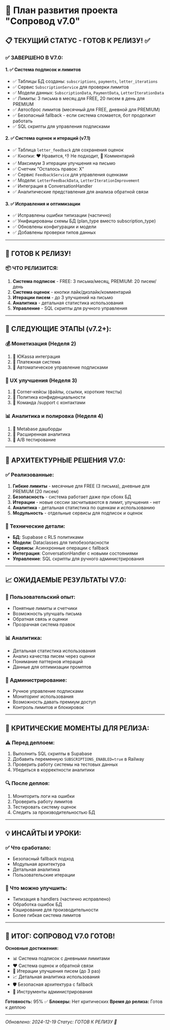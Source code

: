 # 🚀 План развития проекта "Сопровод v7.0"

## 📋 ТЕКУЩИЙ СТАТУС - ГОТОВ К РЕЛИЗУ! ✅

### ✅ ЗАВЕРШЕНО В V7.0:

#### 1. ✅ Система подписок и лимитов
- ✅ Таблицы БД созданы: `subscriptions`, `payments`, `letter_iterations`
- ✅ Сервис `SubscriptionService` для проверки лимитов
- ✅ Модели данных: `SubscriptionData`, `PaymentData`, `LetterIterationData`
- ✅ Лимиты: 3 письма в месяц для FREE, 20 писем в день для PREMIUM
- ✅ Автосброс лимитов (месячный для FREE, дневной для PREMIUM)
- ✅ Безопасный fallback - если система сломается, бот продолжит работать
- ✅ SQL скрипты для управления подписками

#### 2. ✅ Система оценок и итераций (v7.1)
- ✅ Таблица `letter_feedback` для сохранения оценок
- ✅ Кнопки: ❤️ Нравится, 👎 Не подходит, 💬 Комментарий
- ✅ Максимум 3 итерации улучшения на письмо
- ✅ Счетчик "Осталось правок: X"
- ✅ Сервис `FeedbackService` для управления оценками
- ✅ Модели: `LetterFeedbackData`, `LetterIterationImprovement`
- ✅ Интеграция в ConversationHandler
- ✅ Аналитические представления для анализа обратной связи

#### 3. ✅ Исправления и оптимизации
- ✅ Исправлены ошибки типизации (частично)
- ✅ Унифицированы схемы БД (plan_type вместо subscription_type)
- ✅ Обновлены конфигурации и модели
- ✅ Добавлены проверки типов данных

---

## 🚀 ГОТОВ К РЕЛИЗУ!

### 📦 ЧТО РЕЛИЗИТСЯ:
1. **Система подписок** - FREE: 3 письма/месяц, PREMIUM: 20 писем/день
2. **Система оценок** - кнопки лайк/дизлайк/комментарий
3. **Итерации писем** - до 3 улучшений на письмо
4. **Аналитика** - детальная статистика использования
5. **Управление** - SQL скрипты для ручного управления

---

## 🔄 СЛЕДУЮЩИЕ ЭТАПЫ (v7.2+):

### 💰 Монетизация (Неделя 2)
1. 🔄 ЮKassa интеграция
2. 🔄 Платежная система
3. 🔄 Автоматическое управление подписками

### 🎯 UX улучшения (Неделя 3)
1. 🔄 Corner-кейсы (файлы, ссылки, короткие тексты)
2. 🔄 Политика конфиденциальности
3. 🔄 Команда /support с контактами

### 📊 Аналитика и полировка (Неделя 4)
1. 🔄 Metabase дашборды
2. 🔄 Расширенная аналитика
3. 🔄 A/B тестирование

---

## 🎯 АРХИТЕКТУРНЫЕ РЕШЕНИЯ V7.0:

### ✅ Реализованные:
1. **Гибкие лимиты** - месячные для FREE (3 письма), дневные для PREMIUM (20 писем)
2. **Безопасность** - система работает даже при сбоях БД
3. **Итерации** - новые сессии засчитываются в лимит, улучшения - нет
4. **Аналитика** - детальная статистика по оценкам и использованию
5. **Модульность** - отдельные сервисы для подписок и оценок

### 🔧 Технические детали:
- **БД**: Supabase с RLS политиками
- **Модели**: Dataclasses для типобезопасности
- **Сервисы**: Асинхронные операции с fallback
- **Интеграция**: ConversationHandler с новыми состояниями
- **Управление**: SQL скрипты для ручного администрирования

---

## 📈 ОЖИДАЕМЫЕ РЕЗУЛЬТАТЫ V7.0:

### 🎯 Пользовательский опыт:
- Понятные лимиты и счетчики
- Возможность улучшать письма
- Обратная связь и оценки
- Прозрачная система правок

### 📊 Аналитика:
- Детальная статистика использования
- Анализ качества писем через оценки
- Понимание паттернов итераций
- Данные для оптимизации промптов

### 🔧 Администрирование:
- Ручное управление подписками
- Мониторинг использования
- Возможность давать премиум доступ
- Контроль лимитов и блокировок

---

## 🚨 КРИТИЧЕСКИЕ МОМЕНТЫ ДЛЯ РЕЛИЗА:

### ⚠️ Перед деплоем:
1. Выполнить SQL скрипты в Supabase
2. Добавить переменную `SUBSCRIPTIONS_ENABLED=true` в Railway
3. Проверить работу системы на тестовых данных
4. Убедиться в корректности аналитики

### 🔍 После деплоя:
1. Мониторить логи на ошибки
2. Проверить работу лимитов
3. Тестировать систему оценок
4. Следить за производительностью БД

---

## 💡 ИНСАЙТЫ И УРОКИ:

### ✅ Что сработало:
- Безопасный fallback подход
- Модульная архитектура
- Детальная аналитика
- Пользовательские итерации

### 🔄 Что можно улучшить:
- Типизация в handlers (частично исправлено)
- Обработка ошибок БД
- Кэширование для производительности
- Более гибкая система лимитов

---

## 🎉 ИТОГ: СОПРОВОД V7.0 ГОТОВ!

**Основные достижения:**
- 📊 Система подписок с дневными лимитами
- ❤️ Система оценок и обратной связи
- 🔄 Итерации улучшения писем (до 3 раз)
- 📈 Детальная аналитика использования
- 🛡️ Безопасная архитектура с fallback
- 🔧 Инструменты администрирования

**Готовность:** 95% ✅
**Блокеры:** Нет критических
**Время до релиза:** Готов к деплою

---

*Обновлено: 2024-12-19*
*Статус: ГОТОВ К РЕЛИЗУ 🚀*
